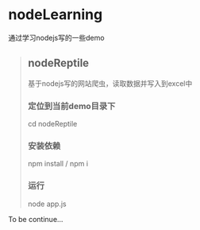 # nodeLearning
通过学习nodejs写的一些demo

>## nodeReptile
> 基于nodejs写的网站爬虫，读取数据并写入到excel中
>### 定位到当前demo目录下
> cd nodeReptile
>### 安装依赖
> npm install / npm i
>### 运行
> node app.js

To be continue...